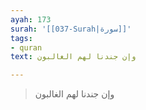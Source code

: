 ```yaml
---
ayah: 173
surah: '[[037-Surah|سورة]]'
tags:
- quran
text: وإن جندنا لهم الغالبون

---
```

> وإن جندنا لهم الغالبون
